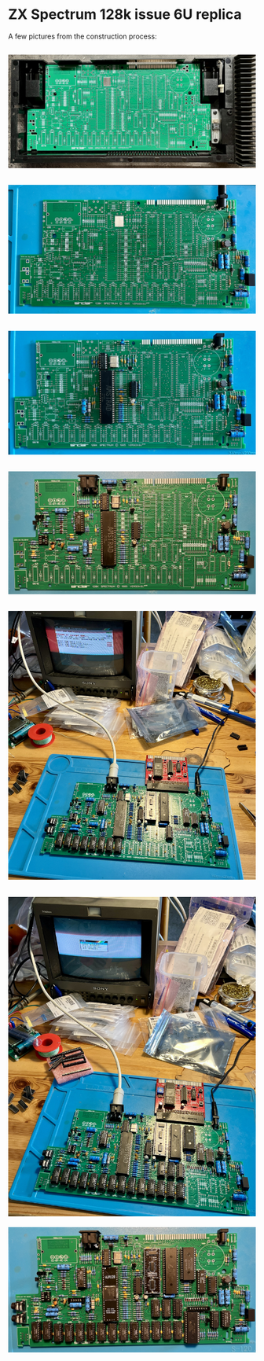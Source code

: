 # ZX Spectrum 128k issue 6U replica
A few pictures from the construction process:

![](https://github.com/z00m128/pcb-resources/blob/main/Toastrack/pics/IMG_2587.jpg)
---
![](https://github.com/z00m128/pcb-resources/blob/main/Toastrack/pics/IMG_2595.jpg)
---
![](https://github.com/z00m128/pcb-resources/blob/main/Toastrack/pics/IMG_2596.jpg)
---
![](https://github.com/z00m128/pcb-resources/blob/main/Toastrack/pics/IMG_2597.jpg)
---
![](https://github.com/z00m128/pcb-resources/blob/main/Toastrack/pics/IMG_2600.jpg)
---
![](https://github.com/z00m128/pcb-resources/blob/main/Toastrack/pics/IMG_2607.jpg)
---
![](https://github.com/z00m128/pcb-resources/blob/main/Toastrack/pics/IMG_2612.jpg)
